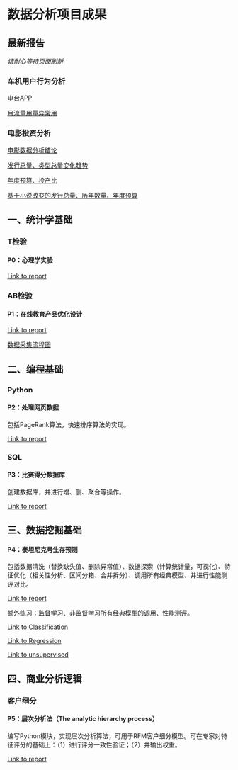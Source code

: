 # 数据分析项目成果
## 最新报告 
*请耐心等待页面刷新*

### 车机用户行为分析

[电台APP](https://raw.githubusercontent.com/smilespark/smilespark.github.io/master/newly/logic-APP-diantai-sparkyu.png)

[月流量用量异常用](https://raw.githubusercontent.com/smilespark/smilespark.github.io/master/newly/logic-user-with-abnormal-traffic-sparkyu.png)

### 电影投资分析

[电影数据分析结论](https://public.tableau.com/profile/spark2849#!/vizhome/P3-movies_2/Q4Story)

[发行总量、类型总量变化趋势](https://public.tableau.com/profile/spark2849#!/vizhome/P3-movies_2/Q1Dashboard)

[年度预算、投产比](https://public.tableau.com/profile/spark2849#!/vizhome/P3-movies_2/Q2Dashboard)

[基于小说改变的发行总量、历年数量、年度预算](https://public.tableau.com/profile/spark2849#!/vizhome/P3-movies_2/Q3Dashboard)



## 一、统计学基础
### T检验
#### P0：心理学实验

[Link to report](https://smilespark.github.io/p0/psychological-experiment)

### AB检验
#### P1：在线教育产品优化设计

[Link to report](https://github.com/smilespark/smilespark.github.io/blob/master/p1/ab-test-product-design.pdf)

[数据采集流程图](https://github.com/smilespark/smilespark.github.io/blob/master/p1/ab-test-%20data-collection.pdf)

## 二、编程基础
### Python
#### P2：处理网页数据
包括PageRank算法，快速排序算法的实现。

[Link to report](https://smilespark.github.io/p2/code-python)

### SQL
#### P3：比赛得分数据库
创建数据库，并进行增、删、聚合等操作。

[Link to report](https://smilespark.github.io/p3/)

## 三、数据挖掘基础
#### P4：泰坦尼克号生存预测
包括数据清洗（替换缺失值、删除异常值）、数据探索（计算统计量，可视化）、特征优化（相关性分析、区间分箱、合并拆分）、调用所有经典模型、并进行性能测评对比。

[Link to report](https://smilespark.github.io/p4/)

额外练习：监督学习、非监督学习所有经典模型的调用、性能测评。

[Link to Classification](https://smilespark.github.io/p4/ML-Classification)

[Link to Regression](https://smilespark.github.io/p4/ML-Regression)

[Link to unsupervised](https://smilespark.github.io/p4/ML-unsupervised)

## 四、商业分析逻辑
### 客户细分
#### P5：层次分析法（The analytic hierarchy process）
编写Python模块，实现层次分析算法，可用于RFM客户细分模型。可在专家对特征评分的基础上：（1）进行评分一致性验证；（2）并输出权重。

[Link to report](https://smilespark.github.io/p5/)
